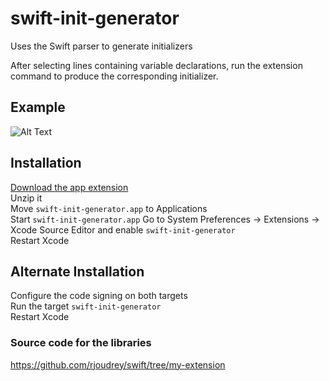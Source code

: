 # swift-init-generator
Uses the Swift parser to generate initializers

After selecting lines containing variable declarations, run the extension command to produce the corresponding initializer.

## Example
![Alt Text](https://github.com/rjoudrey/swift-init-generator/blob/master/out.gif)

## Installation
[Download the app extension](https://github.com/rjoudrey/swift-init-generator/releases/download/0.11/swift-init-generator.app.zip)  
Unzip it  
Move `swift-init-generator.app` to Applications  
Start `swift-init-generator.app`
Go to System Preferences -> Extensions -> Xcode Source Editor and enable `swift-init-generator`  
Restart Xcode  

## Alternate Installation 
Configure the code signing on both targets  
Run the target `swift-init-generator`  
Restart Xcode  

### Source code for the libraries
https://github.com/rjoudrey/swift/tree/my-extension
